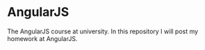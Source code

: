 # AngularJS
The AngularJS course at university.
In this repository I will post my homework at AngularJS.
